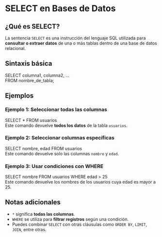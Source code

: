 # SELECT en Bases de Datos

## ¿Qué es SELECT?

La sentencia `SELECT` es una instrucción del lenguaje SQL utilizada para **consultar o extraer datos** de una o más tablas dentro de una base de datos relacional.

## Sintaxis básica

SELECT columna1, columna2, ...  
FROM nombre_de_tabla;

## Ejemplos

### Ejemplo 1: Seleccionar todas las columnas

SELECT * FROM usuarios  
Este comando devuelve **todos los datos** de la tabla `usuarios`.

### Ejemplo 2: Seleccionar columnas específicas

SELECT nombre, edad FROM usuarios  
Este comando devuelve solo las columnas `nombre` y `edad`.

### Ejemplo 3: Usar condiciones con WHERE

SELECT nombre FROM usuarios WHERE edad > 25  
Este comando devuelve los nombres de los usuarios cuya edad es mayor a 25.

## Notas adicionales

- `*` significa **todas las columnas**.  
- `WHERE` se utiliza para **filtrar registros** según una condición.  
- Puedes combinar `SELECT` con otras cláusulas como `ORDER BY`, `LIMIT`, `JOIN`, entre otras.
